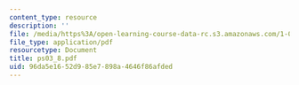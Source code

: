 ```yaml
---
content_type: resource
description: ''
file: /media/https%3A/open-learning-course-data-rc.s3.amazonaws.com/1-017-computing-and-data-analysis-for-environmental-applications-fall-2003/96da5e1652d985e7898a4646f86afded_ps03_8.pdf
file_type: application/pdf
resourcetype: Document
title: ps03_8.pdf
uid: 96da5e16-52d9-85e7-898a-4646f86afded
---
```

